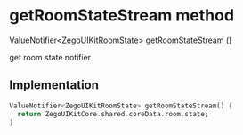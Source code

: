


# getRoomStateStream method








ValueNotifier&lt;[ZegoUIKitRoomState](../../zego_uikit_prebuilt_live_audio_room/ZegoUIKitRoomState-class.md)> getRoomStateStream
()





<p>get room state notifier</p>



## Implementation

```dart
ValueNotifier<ZegoUIKitRoomState> getRoomStateStream() {
  return ZegoUIKitCore.shared.coreData.room.state;
}
```







